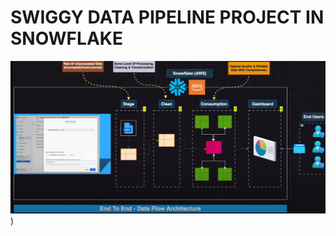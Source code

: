 # **SWIGGY DATA PIPELINE PROJECT IN SNOWFLAKE**

 ![logo](https://github.com/codeSavvy-ln/Snowflake/blob/main/Swiggy%20Data%20Pipeline/End-to-End%20data%20flow%20architecture.png))
